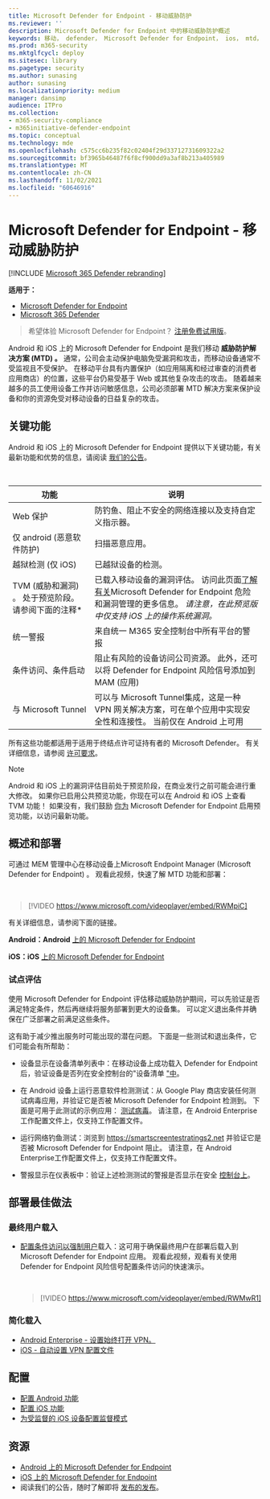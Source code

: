 ```yaml
---
title: Microsoft Defender for Endpoint - 移动威胁防护
ms.reviewer: ''
description: Microsoft Defender for Endpoint 中的移动威胁防护概述
keywords: 移动， defender， Microsoft Defender for Endpoint， ios， mtd， android， 安全
ms.prod: m365-security
ms.mktglfcycl: deploy
ms.sitesec: library
ms.pagetype: security
ms.author: sunasing
author: sunasing
ms.localizationpriority: medium
manager: dansimp
audience: ITPro
ms.collection:
- m365-security-compliance
- m365initiative-defender-endpoint
ms.topic: conceptual
ms.technology: mde
ms.openlocfilehash: c575cc6b235f82c02404f29d33712731609322a2
ms.sourcegitcommit: bf3965b46487f6f8cf900dd9a3af8b213a405989
ms.translationtype: MT
ms.contentlocale: zh-CN
ms.lasthandoff: 11/02/2021
ms.locfileid: "60646916"
---
```

# <a name="microsoft-defender-for-endpoint---mobile-threat-defense"></a>Microsoft Defender for Endpoint - 移动威胁防护

[!INCLUDE [Microsoft 365 Defender rebranding](../../includes/microsoft-defender.md)]

**适用于：**
- [Microsoft Defender for Endpoint](https://go.microsoft.com/fwlink/p/?linkid=2154037)
- [Microsoft 365 Defender](https://go.microsoft.com/fwlink/?linkid=2118804)

> 希望体验 Microsoft Defender for Endpoint？ [注册免费试用版](https://signup.microsoft.com/create-account/signup?products=7f379fee-c4f9-4278-b0a1-e4c8c2fcdf7e&ru=https://aka.ms/MDEp2OpenTrial?ocid=docs-wdatp-exposedapis-abovefoldlink)。

Android 和 iOS 上的 Microsoft Defender for Endpoint 是我们移动 **威胁防护解决方案 (MTD) 。** 通常，公司会主动保护电脑免受漏洞和攻击，而移动设备通常不受监视且不受保护。 在移动平台具有内置保护（如应用隔离和经过审查的消费者应用商店）的位置，这些平台仍易受基于 Web 或其他复杂攻击的攻击。 随着越来越多的员工使用设备工作并访问敏感信息，公司必须部署 MTD 解决方案来保护设备和你的资源免受对移动设备的日益复杂的攻击。

## <a name="key-capabilities"></a>关键功能

Android 和 iOS 上的 Microsoft Defender for Endpoint 提供以下关键功能，有关最新功能和优势的信息，请阅读 [我们的公告](https://aka.ms/mdeblog)。

<br>

|功能|说明|
|---|---|
|Web 保护|防钓鱼、阻止不安全的网络连接以及支持自定义指示器。|
|仅 android (恶意软件防护) |扫描恶意应用。|
|越狱检测 (仅 iOS) |已越狱设备的检测。|
|TVM (威胁和漏洞) 。 处于预览阶段。 请参阅下面的注释*|已载入移动设备的漏洞评估。 访问此页面[了解有关](next-gen-threat-and-vuln-mgt.md)Microsoft Defender for Endpoint 危险和漏洞管理的更多信息。 *请注意，在此预览版中仅支持 iOS 上的操作系统漏洞。*|
|统一警报|来自统一 M365 安全控制台中所有平台的警报|
|条件访问、条件启动|阻止有风险的设备访问公司资源。 此外，还可以将 Defender for Endpoint 风险信号添加到 MAM (应用) |
|与 Microsoft Tunnel|可以与 Microsoft Tunnel集成，这是一种 VPN 网关解决方案，可在单个应用中实现安全性和连接性。 当前仅在 Android 上可用|

所有这些功能都适用于适用于终结点许可证持有者的 Microsoft Defender。 有关详细信息，请参阅 [许可要求](minimum-requirements.md#licensing-requirements)。

> [!NOTE]
> Android 和 iOS 上的漏洞评估目前处于预览阶段，在商业发行之前可能会进行重大修改。 如果你已启用公共预览功能，你现在可以在 Android 和 iOS 上查看 TVM 功能！ 如果没有，我们鼓励 [你为](preview.md) Microsoft Defender for Endpoint 启用预览功能，以访问最新功能。

## <a name="overview-and-deploy"></a>概述和部署

可通过 MEM 管理中心在移动设备上Microsoft Endpoint Manager (Microsoft Defender for Endpoint) 。 观看此视频，快速了解 MTD 功能和部署：

<br/>

> [!VIDEO https://www.microsoft.com/videoplayer/embed/RWMpiC]

有关详细信息，请参阅下面的链接。

**Android：Android** [上的 Microsoft Defender for Endpoint](microsoft-defender-endpoint-android.md)

**iOS：iOS** [上的 Microsoft Defender for Endpoint](microsoft-defender-endpoint-ios.md)

### <a name="pilot-evaluation"></a>试点评估

使用 Microsoft Defender for Endpoint 评估移动威胁防护期间，可以先验证是否满足特定条件，然后再继续将服务部署到更大的设备集。 可以定义退出条件并确保在广泛部署之前满足这些条件。

这有助于减少推出服务时可能出现的潜在问题。 下面是一些测试和退出条件，它们可能会有所帮助：

- 设备显示在设备清单列表中：在移动设备上成功载入 Defender for Endpoint 后，验证设备是否列在安全控制台的"设备清单 ["中](https://security.microsoft.com)。

- 在 Android 设备上运行恶意软件检测测试：从 Google Play 商店安装任何测试病毒应用，并验证它是否被 Microsoft Defender for Endpoint 检测到。 下面是可用于此测试的示例应用： [测试病毒](https://play.google.com/store/apps/details?id=com.androidantivirus.testvirus)。 请注意，在 Android Enterprise工作配置文件上，仅支持工作配置文件。

- 运行网络钓鱼测试：浏览到 https://smartscreentestratings2.net 并验证它是否被 Microsoft Defender for Endpoint 阻止。 请注意，在 Android Enterprise工作配置文件上，仅支持工作配置文件。

- 警报显示在仪表板中：验证上述检测测试的警报是否显示在安全 [控制台上](https://security.microsoft.com)。

## <a name="deployment-best-practices"></a>部署最佳做法

### <a name="end-user-onboarding"></a>最终用户载入

- [配置条件访问以强制用户](android-configure.md#conditional-access-with-defender-for-endpoint-on-android)载入：这可用于确保最终用户在部署后载入到 Microsoft Defender for Endpoint 应用。 观看此视频，观看有关使用 Defender for Endpoint 风险信号配置条件访问的快速演示。 

  <br/>

  > [!VIDEO https://www.microsoft.com/videoplayer/embed/RWMwR1]

### <a name="simplify-onboarding"></a>简化载入

- [Android Enterprise - 设置始终打开 VPN。](android-intune.md#auto-setup-of-always-on-vpn)
- [iOS - 自动设置 VPN 配置文件](ios-install.md#auto-onboarding-of-vpn-profile-simplified-onboarding)

## <a name="configure"></a>配置

- [配置 Android 功能](android-configure.md)
- [配置 iOS 功能](ios-configure-features.md)
- [为受监督的 iOS 设备配置监督模式](ios-install.md#configure-microsoft-defender-for-endpoint-for-supervised-mode)

## <a name="resources"></a>资源

- [Android 上的 Microsoft Defender for Endpoint](microsoft-defender-endpoint-android.md)
- [iOS 上的 Microsoft Defender for Endpoint](microsoft-defender-endpoint-ios.md)
- 阅读我们的公告，随时了解即将 [发布的发布](https://aka.ms/mdeblog)。

